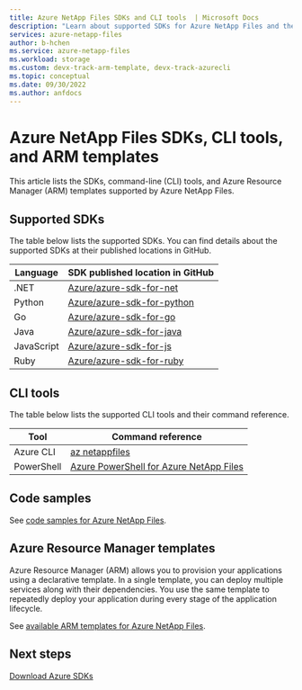 ```yaml
---
title: Azure NetApp Files SDKs and CLI tools  | Microsoft Docs
description: "Learn about supported SDKs for Azure NetApp Files and their published locations in GitHub, and about supported command-line tools: Azure CLI and PowerShell."
services: azure-netapp-files
author: b-hchen
ms.service: azure-netapp-files
ms.workload: storage
ms.custom: devx-track-arm-template, devx-track-azurecli
ms.topic: conceptual
ms.date: 09/30/2022
ms.author: anfdocs
---
```

# Azure NetApp Files SDKs, CLI tools, and ARM templates

This article lists the SDKs, command-line (CLI) tools, and Azure Resource Manager (ARM) templates supported by Azure NetApp Files.

## Supported SDKs 

The table below lists the supported SDKs.  You can find details about the supported SDKs at their published locations in GitHub.  

|    Language    |    SDK published location in GitHub    |
|------------------|--------------------------------------------------------------|
|    .NET  |    [Azure/azure-sdk-for-net](https://github.com/Azure/azure-sdk-for-net/tree/main/sdk/netapp)    |
|    Python  |  [Azure/azure-sdk-for-python](https://github.com/Azure/azure-sdk-for-python/tree/main/sdk/netapp)    |
|    Go    |    [Azure/azure-sdk-for-go](https://github.com/Azure/azure-sdk-for-go/tree/main/sdk/resourcemanager/netapp)       |
|    Java |     [Azure/azure-sdk-for-java](https://github.com/Azure/azure-sdk-for-java/tree/main/sdk/netapp) |
|    JavaScript    |    [Azure/azure-sdk-for-js](https://github.com/Azure/azure-sdk-for-js/tree/main/sdk/netapp/arm-netapp)    |
|    Ruby   |    [Azure/azure-sdk-for-ruby](https://github.com/Azure/azure-sdk-for-ruby/tree/master/management/azure_mgmt_netapp)    |

## CLI tools

The table below lists the supported CLI tools and their command reference.   

|    Tool    |    Command reference    |
|------------------|--------------------------------------------|
|    Azure CLI  |    [az netappfiles](/cli/azure/netappfiles)    |
|    PowerShell   |    [Azure PowerShell for Azure NetApp Files](/powershell/module/az.netappfiles/#netapp_files&preserve-view=true)    |

## Code samples

See [code samples for Azure NetApp Files](/samples/browse/?filter-products=netapp&products=azure-netapp-files).

## Azure Resource Manager templates  

Azure Resource Manager (ARM) allows you to provision your applications using a declarative template. In a single template, you can deploy multiple services along with their dependencies. You use the same template to repeatedly deploy your application during every stage of the application lifecycle.   

See [available ARM templates for Azure NetApp Files](https://azure.microsoft.com/resources/templates/?term=anf).

## Next steps   
 [Download Azure SDKs](https://azure.microsoft.com/downloads/)
